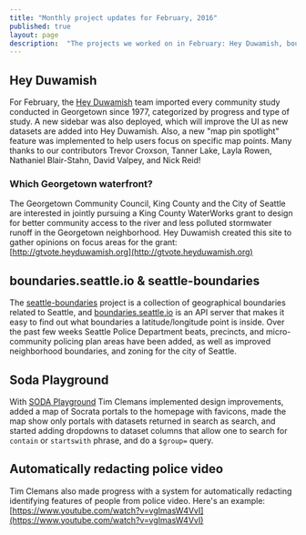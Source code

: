 ```yaml
---
title: "Monthly project updates for February, 2016"
published: true
layout: page
description:  "The projects we worked on in February: Hey Duwamish, boundaries.seattle.io, Soda Playground, automated video redaction"
---
```


## Hey Duwamish
For February, the [Hey Duwamish](http://heyduwamish.org) team imported every community study conducted in Georgetown since 1977, categorized by progress and type of study. A new sidebar was also deployed, which will improve the UI as new datasets are added into Hey Duwamish. Also, a new "map pin spotlight" feature was implemented to help users focus on specific map points. Many thanks to our contributors Trevor Croxson, Tanner Lake, Layla Rowen, Nathaniel Blair-Stahn, David Valpey, and Nick Reid!

### Which Georgetown waterfront?
The Georgetown Community Council, King County and the City of Seattle are interested in jointly pursuing a King County WaterWorks grant to design for better community access to the river and less polluted stormwater runoff in the Georgetown neighborhood. Hey Duwamish created this site to gather opinions on focus areas for the grant: [http://gtvote.heyduwamish.org](http://gtvote.heyduwamish.org)

## boundaries.seattle.io & seattle-boundaries
The [seattle-boundaries](http://github.com/openseattle/seattle-boundaries) project is a collection of geographical boundaries related to Seattle, and [boundaries.seattle.io](http://boundaries.seattle.io) is an API server that makes it easy to find out what boundaries a latitude/longitude point is inside. Over the past few weeks Seattle Police Department beats, precincts, and micro-community policing plan areas have been added, as well as improved neighborhood boundaries, and zoning for the city of Seattle.

## Soda Playground
With [SODA Playground](http://sodaplayground.com) Tim Clemans implemented design improvements, added a map of Socrata portals to the homepage with favicons, made the map show only portals with datasets returned in search as search, and started adding dropdowns to dataset columns that allow one to search for `contain` or `startswith` phrase, and do a `$group=` query.

## Automatically redacting police video
Tim Clemans also made progress with a system for automatically redacting identifying features of people from police video. Here's an example: [https://www.youtube.com/watch?v=vgImasW4VvI](https://www.youtube.com/watch?v=vgImasW4VvI)